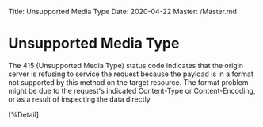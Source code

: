 Title: Unsupported Media Type
Date: 2020-04-22
Master: /Master.md

Unsupported Media Type
=============================

The 415 (Unsupported Media Type) status code indicates that the
origin server is refusing to service the request because the payload
is in a format not supported by this method on the target resource.
The format problem might be due to the request's indicated
Content-Type or Content-Encoding, or as a result of inspecting the
data directly.

[%Detail]